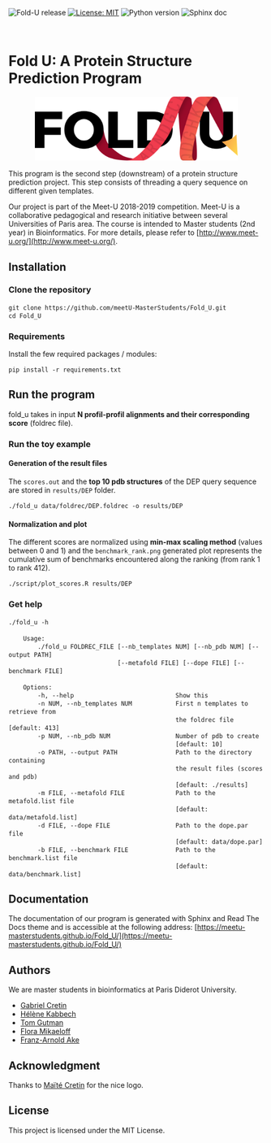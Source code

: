 ![Fold-U release](https://img.shields.io/badge/fold--u-v1.2-blue.svg)
[![License: MIT](https://img.shields.io/badge/License-MIT-yellow.svg)](https://opensource.org/licenses/MIT)
![Python version](https://img.shields.io/badge/python-3-brightgreen.svg)
![Sphinx doc](https://img.shields.io/badge/doc-sphinx-brightgreen.svg)  

<br>

# Fold U: A Protein Structure Prediction Program

<p align="center">
  <img width="400" src="img/logo_foldu.png" alt="logo_foldu"/>
</p>

This program is the second step (downstream) of a protein structure prediction project. This step consists of threading a query sequence on different given templates.


Our project is part of the Meet-U 2018-2019 competition.
Meet-U is a collaborative pedagogical and research initiative between several Universities of Paris area. The course is intended to Master students (2nd year) in Bioinformatics. For more details, please refer to [http://www.meet-u.org/](http://www.meet-u.org/).

## Installation

### Clone the repository
```
git clone https://github.com/meetU-MasterStudents/Fold_U.git
cd Fold_U
```

### Requirements
Install the few required packages / modules:
```
pip install -r requirements.txt
```

## Run the program
fold_u takes in input **N profil-profil alignments and their corresponding score** (foldrec file).

### Run the toy example

#### Generation of the result files
The `scores.out` and the **top 10 pdb structures** of the DEP query sequence are stored in `results/DEP` folder.
```
./fold_u data/foldrec/DEP.foldrec -o results/DEP
```

#### Normalization and plot
The different scores are normalized using **min-max scaling method** (values between 0 and 1) and the `benchmark_rank.png` generated plot represents the cumulative sum of benchmarks encountered along the ranking (from rank 1 to rank 412).
```
./script/plot_scores.R results/DEP
```

### Get help
```
./fold_u -h

    Usage:
        ./fold_u FOLDREC_FILE [--nb_templates NUM] [--nb_pdb NUM] [--output PATH]
                              [--metafold FILE] [--dope FILE] [--benchmark FILE]

    Options:
        -h, --help                            Show this
        -n NUM, --nb_templates NUM            First n templates to retrieve from
                                              the foldrec file [default: 413]
        -p NUM, --nb_pdb NUM                  Number of pdb to create
                                              [default: 10]
        -o PATH, --output PATH                Path to the directory containing
                                              the result files (scores and pdb)
                                              [default: ./results]
        -m FILE, --metafold FILE              Path to the metafold.list file
                                              [default: data/metafold.list]
        -d FILE, --dope FILE                  Path to the dope.par file
                                              [default: data/dope.par]
        -b FILE, --benchmark FILE             Path to the benchmark.list file
                                              [default: data/benchmark.list]
```

## Documentation

The documentation of our program is generated with Sphinx and Read The Docs theme and is accessible at the following address:
[https://meetu-masterstudents.github.io/Fold_U/](https://meetu-masterstudents.github.io/Fold_U/)

## Authors

We are master students in bioinformatics at Paris Diderot University.
- [Gabriel Cretin](https://github.com/gabrielctn)
- [Hélène Kabbech](https://github.com/kabhel)
- [Tom Gutman](https://github.com/tomgutman)
- [Flora Mikaeloff](https://github.com/FloraMika)
- [Franz-Arnold Ake](https://github.com/franzx5)

## Acknowledgment

Thanks to [Maïté Cretin](https://www.linkedin.com/in/maitewho/) for the nice logo.

## License

This project is licensed under the MIT License.
